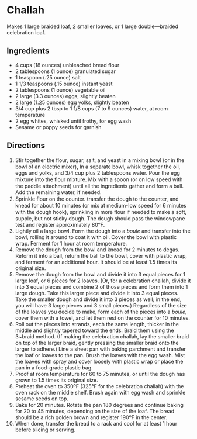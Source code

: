 # Challah
Makes 1 large braided loaf, 2 smaller loaves, or 1 large double—braided celebration loaf.

## Ingredients
* 4 cups (18 ounces) unbleached bread flour
* 2 tablespoons (1 ounce) granulated sugar
* 1 teaspoon (.25 ounce) salt
* 1 1/3 teaspoons (.15 ounce) instant yeast
* 2 tablespoons (1 ounce) vegetable oil
* 2 large (3.3 ounces) eggs, siightly beaten
* 2 large (1.25 ounces) egg yolks, slightly beaten
* 3/4 cup plus 2 tbsp to 1 1/8 cups (7 to 9 ounces) water, at room temperature
* 2 egg whites, whisked until frothy, for egg wash
* Sesame or poppy seeds for garnish

## Directions
1. Stir together the ﬂour, sugar, salt, and yeast in a mixing bowl (or in the bowl of an electric mixer), In a separate bowl, whisk together the oil, eggs and yolks, and 3/4 cup plus 2 tablespoons water. Pour the egg mixture into the ﬂour mixture. Mix with a spoon (or on low speed with the paddle attachment) until all the ingredients gather and form a ball. Add the remaining water, if needed.
2. Sprinkle ﬂour on the counter. transfer the dough to the counter, and knead for about 10 minutes (or mix at medium-low speed for 6 minutes with the dough hook), sprinkling in more ﬂour if needed to make a soft, supple, but not sticky dough. The dough should pass the windowpane test and register approximately 80°F.
3. Lightly oil a large bowl. Form the dough into a *boule* and transfer into the bowl, rolling it around to coat it with oil. Cover the bowl with plastic wrap. Ferment for 1 hour at room temperature.
4. Remove the dough from the bowl and knead for 2 minutes to degas. Reform it into a ball, return the ball to the bowl, cover with plastic wrap, and ferment for an additional hour. It should be at least 1.5 times its original size.
5. Remove the dough from the bowl and divide it into 3 equal pieces for 1 large loaf, or 6 pieces for 2 loaves. (Or, for a celebration challah, divide it into 3 equal pieces and combine 2 of those pieces and form them into 1 large dough. Take this larger piece and divide it into 3 equal pieces. Take the smaller dough and divide it into 3 pieces as well; in the end, you will have 3 large pieces and 3 small pieces.) Regardless of the size of the loaves you decide to make, form each of the pieces into a *boule*, cover them with a towel, and let them rest on the counter for 10 minutes.
6. Roll out the pieces into strands, each the same length, thicker in the middle and slightly tapered toward the ends. Braid them using the 3~braid method. (If making the celebration challah, lay the smaller braid on top of the larger braid, gently pressing the smaller braid onto the larger to adhere.) Line a sheet pan with baking parchment and transfer the loaf or loaves to the pan. Brush the loaves with the egg wash. Mist the loaves with spray and cover loosely with plastic wrap or place the pan in a food-grade plastic bag.
7. Proof at room temperature for 60 to 75 minutes, or until the dough has grown to 1.5 times its original size.
8. Preheat the oven to 350ºF (325°F for the celebration challah) with the oven rack on the middle shelf. Brush again with egg wash and sprinkle sesame seeds on top.
9. Bake for 20 minutes. Rotate the pan 180 degrees and continue baking for 20 to 45 minutes, depending on the size of the loaf. The bread should be a rich golden brown and register 190ºF in the center.
10. When done, transfer the bread to a rack and cool for at least 1 hour before slicing or serving.
